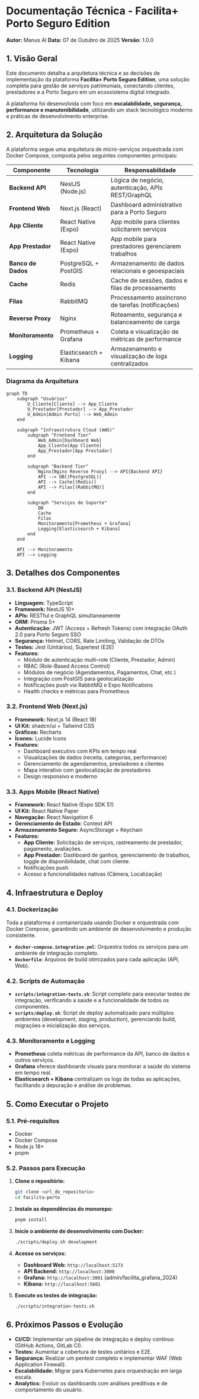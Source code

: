 # Documentação Técnica - Facilita+ Porto Seguro Edition

**Autor:** Manus AI
**Data:** 07 de Outubro de 2025
**Versão:** 1.0.0

## 1. Visão Geral

Este documento detalha a arquitetura técnica e as decisões de implementação da plataforma **Facilita+ Porto Seguro Edition**, uma solução completa para gestão de serviços patrimoniais, conectando clientes, prestadores e a Porto Seguro em um ecossistema digital integrado.

A plataforma foi desenvolvida com foco em **escalabilidade, segurança, performance e manutenibilidade**, utilizando um stack tecnológico moderno e práticas de desenvolvimento enterprise.

## 2. Arquitetura da Solução

A plataforma segue uma arquitetura de micro-serviços orquestrada com Docker Compose, composta pelos seguintes componentes principais:

| Componente          | Tecnologia                 | Responsabilidade                                    |
|---------------------|----------------------------|-----------------------------------------------------|
| **Backend API**     | NestJS (Node.js)           | Lógica de negócio, autenticação, APIs REST/GraphQL  |
| **Frontend Web**    | Next.js (React)            | Dashboard administrativo para a Porto Seguro        |
| **App Cliente**     | React Native (Expo)        | App mobile para clientes solicitarem serviços       |
| **App Prestador**   | React Native (Expo)        | App mobile para prestadores gerenciarem trabalhos   |
| **Banco de Dados**  | PostgreSQL + PostGIS       | Armazenamento de dados relacionais e geoespaciais   |
| **Cache**           | Redis                      | Cache de sessões, dados e filas de processamento    |
| **Filas**           | RabbitMQ                   | Processamento assíncrono de tarefas (notificações)  |
| **Reverse Proxy**   | Nginx                      | Roteamento, segurança e balanceamento de carga      |
| **Monitoramento**   | Prometheus + Grafana       | Coleta e visualização de métricas de performance    |
| **Logging**         | Elasticsearch + Kibana     | Armazenamento e visualização de logs centralizados  |

### Diagrama da Arquitetura

```mermaid
graph TD
    subgraph "Usuários"
        U_Cliente[Cliente] --> App_Cliente
        U_Prestador[Prestador] --> App_Prestador
        U_Admin[Admin Porto] --> Web_Admin
    end

    subgraph "Infraestrutura Cloud (AWS)"
        subgraph "Frontend Tier"
            Web_Admin[Dashboard Web]
            App_Cliente[App Cliente]
            App_Prestador[App Prestador]
        end

        subgraph "Backend Tier"
            Nginx[Nginx Reverse Proxy] --> API{Backend API}
            API --> DB[(PostgreSQL)]
            API --> Cache[(Redis)]
            API --> Filas[(RabbitMQ)]
        end

        subgraph "Serviços de Suporte"
            DB
            Cache
            Filas
            Monitoramento[Prometheus + Grafana]
            Logging[Elasticsearch + Kibana]
        end
    end

    API --> Monitoramento
    API --> Logging
```

## 3. Detalhes dos Componentes

### 3.1. Backend API (NestJS)

- **Linguagem:** TypeScript
- **Framework:** NestJS 10+
- **APIs:** RESTful e GraphQL simultaneamente
- **ORM:** Prisma 5+
- **Autenticação:** JWT (Access + Refresh Tokens) com integração OAuth 2.0 para Porto Seguro SSO
- **Segurança:** Helmet, CORS, Rate Limiting, Validação de DTOs
- **Testes:** Jest (Unitários), Supertest (E2E)
- **Features:**
    - Módulo de autenticação multi-role (Cliente, Prestador, Admin)
    - RBAC (Role-Based Access Control)
    - Módulos de negócio (Agendamentos, Pagamentos, Chat, etc.)
    - Integração com PostGIS para geolocalização
    - Notificações push via RabbitMQ e Expo Notifications
    - Health checks e métricas para Prometheus

### 3.2. Frontend Web (Next.js)

- **Framework:** Next.js 14 (React 18)
- **UI Kit:** shadcn/ui + Tailwind CSS
- **Gráficos:** Recharts
- **Ícones:** Lucide Icons
- **Features:**
    - Dashboard executivo com KPIs em tempo real
    - Visualizações de dados (receita, categorias, performance)
    - Gerenciamento de agendamentos, prestadores e clientes
    - Mapa interativo com geolocalização de prestadores
    - Design responsivo e moderno

### 3.3. Apps Mobile (React Native)

- **Framework:** React Native (Expo SDK 51)
- **UI Kit:** React Native Paper
- **Navegação:** React Navigation 6
- **Gerenciamento de Estado:** Context API
- **Armazenamento Seguro:** AsyncStorage + Keychain
- **Features:**
    - **App Cliente:** Solicitação de serviços, rastreamento de prestador, pagamento, avaliações.
    - **App Prestador:** Dashboard de ganhos, gerenciamento de trabalhos, toggle de disponibilidade, chat com cliente.
    - Notificações push
    - Acesso a funcionalidades nativas (Câmera, Localização)

## 4. Infraestrutura e Deploy

### 4.1. Dockerização

Toda a plataforma é containerizada usando Docker e orquestrada com Docker Compose, garantindo um ambiente de desenvolvimento e produção consistente.

- **`docker-compose.integration.yml`**: Orquestra todos os serviços para um ambiente de integração completo.
- **`Dockerfile`**: Arquivos de build otimizados para cada aplicação (API, Web).

### 4.2. Scripts de Automação

- **`scripts/integration-tests.sh`**: Script completo para executar testes de integração, verificando a saúde e a funcionalidade de todos os componentes.
- **`scripts/deploy.sh`**: Script de deploy automatizado para múltiplos ambientes (development, staging, production), gerenciando build, migrações e inicialização dos serviços.

### 4.3. Monitoramento e Logging

- **Prometheus** coleta métricas de performance da API, banco de dados e outros serviços.
- **Grafana** oferece dashboards visuais para monitorar a saúde do sistema em tempo real.
- **Elasticsearch + Kibana** centralizam os logs de todas as aplicações, facilitando a depuração e análise de problemas.

## 5. Como Executar o Projeto

### 5.1. Pré-requisitos

- Docker
- Docker Compose
- Node.js 18+
- pnpm

### 5.2. Passos para Execução

1. **Clone o repositório:**
   ```bash
   git clone <url_do_repositorio>
   cd facilita-porto
   ```

2. **Instale as dependências do monorepo:**
   ```bash
   pnpm install
   ```

3. **Inicie o ambiente de desenvolvimento com Docker:**
   ```bash
   ./scripts/deploy.sh development
   ```

4. **Acesse os serviços:**
   - **Dashboard Web:** `http://localhost:5173`
   - **API Backend:** `http://localhost:3000`
   - **Grafana:** `http://localhost:3001` (admin/facilita_grafana_2024)
   - **Kibana:** `http://localhost:5601`

5. **Execute os testes de integração:**
   ```bash
   ./scripts/integration-tests.sh
   ```

## 6. Próximos Passos e Evolução

- **CI/CD:** Implementar um pipeline de integração e deploy contínuo (GitHub Actions, GitLab CI).
- **Testes:** Aumentar a cobertura de testes unitários e E2E.
- **Segurança:** Realizar um pentest completo e implementar WAF (Web Application Firewall).
- **Escalabilidade:** Migrar para Kubernetes para orquestração em larga escala.
- **Analytics:** Evoluir os dashboards com análises preditivas e de comportamento do usuário.

